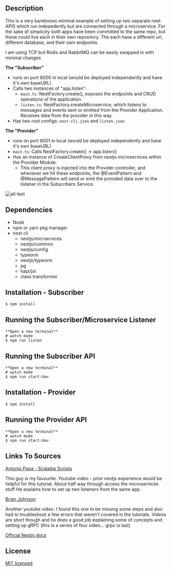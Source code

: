 ## Description

This is a very barebones minimal example of setting up two separate nest APIS which run indepedently but are connected through a microservice. For the sake of simplicity both apps have been committed to the same repo, but these could live each in their own repository. The each have a different url, different database, and their own endpoints.

I am using TCP but Redis and RabbitMQ can be easily swapped in with minimal changes

**The "Subscriber"**

- runs on port 8000 in local (would be deployed independently and have it's own baseURL)
- Calls two instances of "app.listen":
  - `main.ts`: NestFactory.create(), exposes the endpoints and CRUD operations of the application.
  - `listen.ts`: NestFactory.createMicroservice, which listens to messages and events sent or emitted from the Provider Application. Receives data from the provider in this way.
- Has two root configs: `nest-cli.json` and `listen.json`

**The "Provider"**

- runs on port 8001 in local (would be deployed independently and have it's own baseURL)
- `main.ts`: Calls NestFactory.create() -> app.listen()
- Has an instance of CreateClientProxy from nestjs microservices within the Provider Module.
  - This client proxy is injected into the Provider controller, and whenever we hit these endpoints, the @EventPattern and @MessagePattern will send or emit the provided data over to the listener in the Subscribers Service.

![alt text](https://github.com/chelsea-angelena/apis_and_microservice/diagram.png?raw=true)

## Dependencies

- Node
- npm or yarn pkg manager
- nest cli
  - nestjs/micrservices
  - nestjs/common
  - nestjs/config
  - typeorm
  - nestjs/typeorm
  - pg
  - hapi/joi
  - class transformer

## Installation - Subscriber

```
$ npm install

```

## Running the Subscriber/Microservice Listener

```
**Open a new terminal**
# watch mode
$ npm run listen

```

## Running the Subscriber API

```
**Open a new terminal**
# watch mode
$ npm run start:dev

```

## Installation - Provider

```
$ npm install

```

## Running the Provider API

```
**Open a new terminal**
# watch mode
$ npm run start:dev

```

## Links To Sources

<a href="https://www.youtube.com/watch?v=IsubcKdZPyE">Antonio Papa - Scalable Scripts</a>

This guy is my favourite.
Youtube video - prior nestjs experience would be helpful for this tutorial.
About half way through access the microservices stuff
He explains how to set up two listeners from the same app.

<a href="https://www.youtube.com/watch?v=IpoaVi9iPWI">Brian Johnson</a>

Another youtube video. I found this one to be missing some steps and also had to troubleshoot a few errors that weren't covered in the tutorials. Videos are short though and he does a good job explaining some of concepts and setting up gRPC (this is a series of four video... grpc is last)

<a href="https://docs.nestjs.com/microservices/basics">Official Nestjs docs</a>

## License

[MIT licensed](LICENSE).

